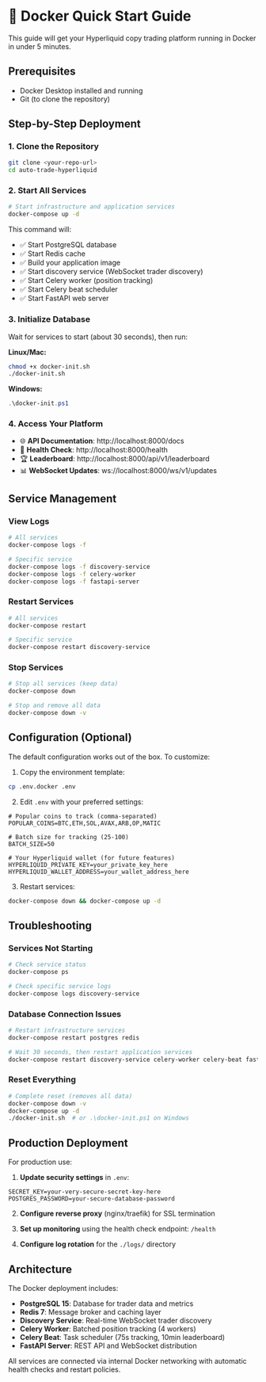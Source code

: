 # 🐳 Docker Quick Start Guide

This guide will get your Hyperliquid copy trading platform running in Docker in under 5 minutes.

## Prerequisites

- Docker Desktop installed and running
- Git (to clone the repository)

## Step-by-Step Deployment

### 1. Clone the Repository

```bash
git clone <your-repo-url>
cd auto-trade-hyperliquid
```

### 2. Start All Services

```bash
# Start infrastructure and application services
docker-compose up -d
```

This command will:

- ✅ Start PostgreSQL database
- ✅ Start Redis cache
- ✅ Build your application image
- ✅ Start discovery service (WebSocket trader discovery)
- ✅ Start Celery worker (position tracking)
- ✅ Start Celery beat scheduler
- ✅ Start FastAPI web server

### 3. Initialize Database

Wait for services to start (about 30 seconds), then run:

**Linux/Mac:**

```bash
chmod +x docker-init.sh
./docker-init.sh
```

**Windows:**

```powershell
.\docker-init.ps1
```

### 4. Access Your Platform

- 🌐 **API Documentation**: http://localhost:8000/docs
- 💓 **Health Check**: http://localhost:8000/health
- 🏆 **Leaderboard**: http://localhost:8000/api/v1/leaderboard
- 📊 **WebSocket Updates**: ws://localhost:8000/ws/v1/updates

## Service Management

### View Logs

```bash
# All services
docker-compose logs -f

# Specific service
docker-compose logs -f discovery-service
docker-compose logs -f celery-worker
docker-compose logs -f fastapi-server
```

### Restart Services

```bash
# All services
docker-compose restart

# Specific service
docker-compose restart discovery-service
```

### Stop Services

```bash
# Stop all services (keep data)
docker-compose down

# Stop and remove all data
docker-compose down -v
```

## Configuration (Optional)

The default configuration works out of the box. To customize:

1. Copy the environment template:

```bash
cp .env.docker .env
```

2. Edit `.env` with your preferred settings:

```env
# Popular coins to track (comma-separated)
POPULAR_COINS=BTC,ETH,SOL,AVAX,ARB,OP,MATIC

# Batch size for tracking (25-100)
BATCH_SIZE=50

# Your Hyperliquid wallet (for future features)
HYPERLIQUID_PRIVATE_KEY=your_private_key_here
HYPERLIQUID_WALLET_ADDRESS=your_wallet_address_here
```

3. Restart services:

```bash
docker-compose down && docker-compose up -d
```

## Troubleshooting

### Services Not Starting

```bash
# Check service status
docker-compose ps

# Check specific service logs
docker-compose logs discovery-service
```

### Database Connection Issues

```bash
# Restart infrastructure services
docker-compose restart postgres redis

# Wait 30 seconds, then restart application services
docker-compose restart discovery-service celery-worker celery-beat fastapi-server
```

### Reset Everything

```bash
# Complete reset (removes all data)
docker-compose down -v
docker-compose up -d
./docker-init.sh  # or .\docker-init.ps1 on Windows
```

## Production Deployment

For production use:

1. **Update security settings** in `.env`:

```env
SECRET_KEY=your-very-secure-secret-key-here
POSTGRES_PASSWORD=your-secure-database-password
```

2. **Configure reverse proxy** (nginx/traefik) for SSL termination

3. **Set up monitoring** using the health check endpoint: `/health`

4. **Configure log rotation** for the `./logs/` directory

## Architecture

The Docker deployment includes:

- **PostgreSQL 15**: Database for trader data and metrics
- **Redis 7**: Message broker and caching layer
- **Discovery Service**: Real-time WebSocket trader discovery
- **Celery Worker**: Batched position tracking (4 workers)
- **Celery Beat**: Task scheduler (75s tracking, 10min leaderboard)
- **FastAPI Server**: REST API and WebSocket distribution

All services are connected via internal Docker networking with automatic health checks and restart policies.
